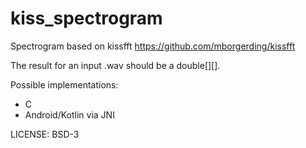 # kiss_spectrogram
Spectrogram based on kissfft
https://github.com/mborgerding/kissfft

The result for an input .wav should be a double[][].

Possible implementations:

* C
* Android/Kotlin via JNI

LICENSE: BSD-3
